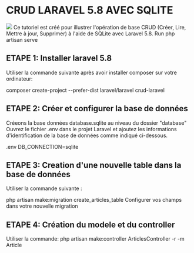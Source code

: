 # CRUD LARAVEL 5.8 AVEC SQLITE

<img src="https://camo.githubusercontent.com/5ceadc94fd40688144b193fd8ece2b805d79ca9b/68747470733a2f2f6c61726176656c2e636f6d2f6173736574732f696d672f636f6d706f6e656e74732f6c6f676f2d6c61726176656c2e737667" data-canonical-src="https://laravel.com/assets/img/components/logo-laravel.svg" style="max-width:100%;">
Ce tutoriel est créé pour illustrer l'opération de base CRUD (Créer, Lire, Mettre à jour, Supprimer) à l'aide de SQLite avec Laravel 5.8. 
Run php artisan serve

## ETAPE 1: Installer laravel 5.8
Utiliser la commande suivante après avoir installer composer sur votre ordinateur: 

composer create-project --prefer-dist laravel/laravel crud-laravel

## ETAPE 2: Créer et configurer la base de données
Créeons la base données database.sqlite au niveau du dossier "database"
Ouvrez le fichier .env dans le projet Laravel et ajoutez les informations d'identification de la base de données comme indiqué ci-dessous.

.env
DB_CONNECTION=sqlite
 
## ETAPE 3: Creation d'une nouvelle table dans la base de données
Utiliser la commande suivante : 

php artisan make:migration create_articles_table
Configurer vos champs dans votre nouvelle migration 

## ETAPE 4: Création du modele et du controller
Utiliser la commande: 
php artisan make:controller ArticlesController -r -m Article

